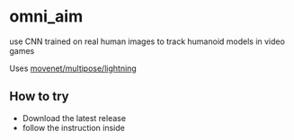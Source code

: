 # omni_aim
use CNN trained on real human images to track humanoid models in video games

Uses [movenet/multipose/lightning](https://tfhub.dev/google/movenet/multipose/lightning/1)

## How to try
- Download the latest release
- follow the instruction inside

